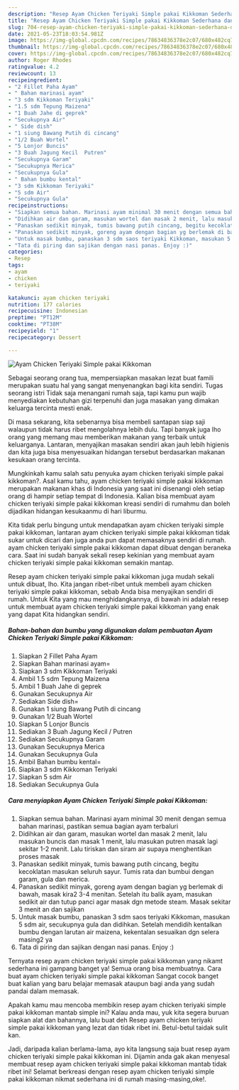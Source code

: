 ```yaml
---
description: "Resep Ayam Chicken Teriyaki Simple pakai Kikkoman Sederhana dan Mudah Dibuat"
title: "Resep Ayam Chicken Teriyaki Simple pakai Kikkoman Sederhana dan Mudah Dibuat"
slug: 704-resep-ayam-chicken-teriyaki-simple-pakai-kikkoman-sederhana-dan-mudah-dibuat
date: 2021-05-23T18:03:54.981Z
image: https://img-global.cpcdn.com/recipes/78634836378e2c07/680x482cq70/ayam-chicken-teriyaki-simple-pakai-kikkoman-foto-resep-utama.jpg
thumbnail: https://img-global.cpcdn.com/recipes/78634836378e2c07/680x482cq70/ayam-chicken-teriyaki-simple-pakai-kikkoman-foto-resep-utama.jpg
cover: https://img-global.cpcdn.com/recipes/78634836378e2c07/680x482cq70/ayam-chicken-teriyaki-simple-pakai-kikkoman-foto-resep-utama.jpg
author: Roger Rhodes
ratingvalue: 4.2
reviewcount: 13
recipeingredient:
- "2 Fillet Paha Ayam"
- " Bahan marinasi ayam"
- "3 sdm Kikkoman Teriyaki"
- "1.5 sdm Tepung Maizena"
- "1 Buah Jahe di geprek"
- "Secukupnya Air"
- " Side dish"
- "1 siung Bawang Putih di cincang"
- "1/2 Buah Wortel"
- "5 Lonjor Buncis"
- "3 Buah Jagung Kecil  Putren"
- "Secukupnya Garam"
- "Secukupnya Merica"
- "Secukupnya Gula"
- " Bahan bumbu kental"
- "3 sdm Kikkoman Teriyaki"
- "5 sdm Air"
- "Secukupnya Gula"
recipeinstructions:
- "Siapkan semua bahan. Marinasi ayam minimal 30 menit dengan semua bahan marinasi, pastikan semua bagian ayam terbaluri"
- "Didihkan air dan garam, masukan wortel dan masak 2 menit, lalu masukan buncis dan masak 1 menit, lalu masukan putren masak lagi sekitar 1-2 menit. Lalu tiriskan dan siram air supaya menghentikan proses masak"
- "Panaskan sedikit minyak, tumis bawang putih cincang, begitu kecoklatan masukan seluruh sayur. Tumis rata dan bumbui dengan garam, gula dan merica."
- "Panaskan sedikit minyak, goreng ayam dengan bagian yg berlemak di bawah, masak kira2 3-4 menitan. Setelah itu balik ayam, masukan sedikit air dan tutup panci agar masak dgn metode steam. Masak sekitar 3 menit an dan sajikan"
- "Untuk masak bumbu, panaskan 3 sdm saos teriyaki Kikkoman, masukan 5 sdm air, secukupnya gula dan didihkan. Setelah mendidih kentalkan bumbu dengan larutan air maizena, kekentalan sesuaikan dgn selera masing2 ya"
- "Tata di piring dan sajikan dengan nasi panas. Enjoy :)"
categories:
- Resep
tags:
- ayam
- chicken
- teriyaki

katakunci: ayam chicken teriyaki 
nutrition: 177 calories
recipecuisine: Indonesian
preptime: "PT12M"
cooktime: "PT38M"
recipeyield: "1"
recipecategory: Dessert

---
```



![Ayam Chicken Teriyaki Simple pakai Kikkoman](https://img-global.cpcdn.com/recipes/78634836378e2c07/680x482cq70/ayam-chicken-teriyaki-simple-pakai-kikkoman-foto-resep-utama.jpg)

Sebagai seorang orang tua, mempersiapkan masakan lezat buat famili merupakan suatu hal yang sangat menyenangkan bagi kita sendiri. Tugas seorang istri Tidak saja menangani rumah saja, tapi kamu pun wajib menyediakan kebutuhan gizi terpenuhi dan juga masakan yang dimakan keluarga tercinta mesti enak.

Di masa  sekarang, kita sebenarnya bisa membeli santapan siap saji walaupun tidak harus ribet mengolahnya lebih dulu. Tapi banyak juga lho orang yang memang mau memberikan makanan yang terbaik untuk keluarganya. Lantaran, menyajikan masakan sendiri akan jauh lebih higienis dan kita juga bisa menyesuaikan hidangan tersebut berdasarkan makanan kesukaan orang tercinta. 



Mungkinkah kamu salah satu penyuka ayam chicken teriyaki simple pakai kikkoman?. Asal kamu tahu, ayam chicken teriyaki simple pakai kikkoman merupakan makanan khas di Indonesia yang saat ini disenangi oleh setiap orang di hampir setiap tempat di Indonesia. Kalian bisa membuat ayam chicken teriyaki simple pakai kikkoman kreasi sendiri di rumahmu dan boleh dijadikan hidangan kesukaanmu di hari liburmu.

Kita tidak perlu bingung untuk mendapatkan ayam chicken teriyaki simple pakai kikkoman, lantaran ayam chicken teriyaki simple pakai kikkoman tidak sukar untuk dicari dan juga anda pun dapat memasaknya sendiri di rumah. ayam chicken teriyaki simple pakai kikkoman dapat dibuat dengan beraneka cara. Saat ini sudah banyak sekali resep kekinian yang membuat ayam chicken teriyaki simple pakai kikkoman semakin mantap.

Resep ayam chicken teriyaki simple pakai kikkoman juga mudah sekali untuk dibuat, lho. Kita jangan ribet-ribet untuk membeli ayam chicken teriyaki simple pakai kikkoman, sebab Anda bisa menyajikan sendiri di rumah. Untuk Kita yang mau menghidangkannya, di bawah ini adalah resep untuk membuat ayam chicken teriyaki simple pakai kikkoman yang enak yang dapat Kita hidangkan sendiri.

<!--inarticleads1-->

##### Bahan-bahan dan bumbu yang digunakan dalam pembuatan Ayam Chicken Teriyaki Simple pakai Kikkoman:

1. Siapkan 2 Fillet Paha Ayam
1. Siapkan  Bahan marinasi ayam=
1. Siapkan 3 sdm Kikkoman Teriyaki
1. Ambil 1.5 sdm Tepung Maizena
1. Ambil 1 Buah Jahe di geprek
1. Gunakan Secukupnya Air
1. Sediakan  Side dish=
1. Gunakan 1 siung Bawang Putih di cincang
1. Gunakan 1/2 Buah Wortel
1. Siapkan 5 Lonjor Buncis
1. Sediakan 3 Buah Jagung Kecil / Putren
1. Sediakan Secukupnya Garam
1. Gunakan Secukupnya Merica
1. Gunakan Secukupnya Gula
1. Ambil  Bahan bumbu kental=
1. Siapkan 3 sdm Kikkoman Teriyaki
1. Siapkan 5 sdm Air
1. Sediakan Secukupnya Gula




<!--inarticleads2-->

##### Cara menyiapkan Ayam Chicken Teriyaki Simple pakai Kikkoman:

1. Siapkan semua bahan. Marinasi ayam minimal 30 menit dengan semua bahan marinasi, pastikan semua bagian ayam terbaluri
1. Didihkan air dan garam, masukan wortel dan masak 2 menit, lalu masukan buncis dan masak 1 menit, lalu masukan putren masak lagi sekitar 1-2 menit. Lalu tiriskan dan siram air supaya menghentikan proses masak
1. Panaskan sedikit minyak, tumis bawang putih cincang, begitu kecoklatan masukan seluruh sayur. Tumis rata dan bumbui dengan garam, gula dan merica.
1. Panaskan sedikit minyak, goreng ayam dengan bagian yg berlemak di bawah, masak kira2 3-4 menitan. Setelah itu balik ayam, masukan sedikit air dan tutup panci agar masak dgn metode steam. Masak sekitar 3 menit an dan sajikan
1. Untuk masak bumbu, panaskan 3 sdm saos teriyaki Kikkoman, masukan 5 sdm air, secukupnya gula dan didihkan. Setelah mendidih kentalkan bumbu dengan larutan air maizena, kekentalan sesuaikan dgn selera masing2 ya
1. Tata di piring dan sajikan dengan nasi panas. Enjoy :)




Ternyata resep ayam chicken teriyaki simple pakai kikkoman yang nikamt sederhana ini gampang banget ya! Semua orang bisa membuatnya. Cara buat ayam chicken teriyaki simple pakai kikkoman Sangat cocok banget buat kalian yang baru belajar memasak ataupun bagi anda yang sudah pandai dalam memasak.

Apakah kamu mau mencoba membikin resep ayam chicken teriyaki simple pakai kikkoman mantab simple ini? Kalau anda mau, yuk kita segera buruan siapkan alat dan bahannya, lalu buat deh Resep ayam chicken teriyaki simple pakai kikkoman yang lezat dan tidak ribet ini. Betul-betul taidak sulit kan. 

Jadi, daripada kalian berlama-lama, ayo kita langsung saja buat resep ayam chicken teriyaki simple pakai kikkoman ini. Dijamin anda gak akan menyesal membuat resep ayam chicken teriyaki simple pakai kikkoman mantab tidak ribet ini! Selamat berkreasi dengan resep ayam chicken teriyaki simple pakai kikkoman nikmat sederhana ini di rumah masing-masing,oke!.

